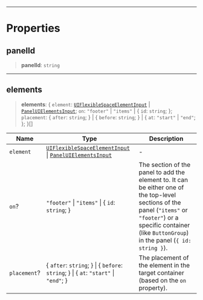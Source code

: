 ***

# Properties

## panelId

> **panelId**: `string`

***

## elements

> **elements**: \{ `element`: [`UIFlexibleSpaceElementInput`](UIFlexibleSpaceElementInput.md) | [`PanelUIElementsInput`](PanelUIElementsInput.md); `on`: `"footer"` | `"items"` | \{ `id`: `string`; }; `placement`: \{ `after`: `string`; } | \{ `before`: `string`; } | \{ `at`: `"start"` | `"end"`; }; }\[]

| Name         | Type                                                                                                                 | Description                                                                                                                                                                                                         |
| ------------ | -------------------------------------------------------------------------------------------------------------------- | ------------------------------------------------------------------------------------------------------------------------------------------------------------------------------------------------------------------- |
| `element`    | [`UIFlexibleSpaceElementInput`](UIFlexibleSpaceElementInput.md) \| [`PanelUIElementsInput`](PanelUIElementsInput.md) | -                                                                                                                                                                                                                   |
| `on`?        | `"footer"` \| `"items"` \| \{ `id`: `string`; }                                                                      | The section of the panel to add the element to. It can be either one of the top-level sections of the panel (`"items"` or `"footer"`) or a specific container (like `ButtonGroup`) in the panel (`{ id: string }`). |
| `placement`? | \{ `after`: `string`; } \| \{ `before`: `string`; } \| \{ `at`: `"start"` \| `"end"`; }                              | The placement of the element in the target container (based on the `on` property).                                                                                                                                  |
